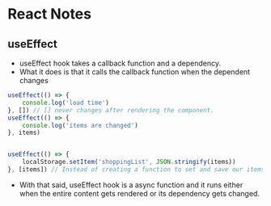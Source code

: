# React Notes



## useEffect

- useEffect hook takes a callback function and a dependency.
- What it does is that it calls the callback function when the dependent changes
````ts
useEffect(() => {
    console.log('load time')
}, []) // [] never changes after rendering the component.
useEffect(() => {
    console.log('items are changed')
}, items)


useEffect(() => {
    localStorage.setItem('shoppingList', JSON.stringify(items))
}, [items]) // Instead of creating a function to set and save our items to LS, we can create a useEffect hook to save the items to LS when items change ! THAT ROCKS! 
````

- With that said, useEffect hook is a async function and it runs either when the entire content gets rendered or its dependency gets changed.